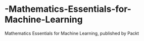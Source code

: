 # -Mathematics-Essentials-for-Machine-Learning
Mathematics Essentials for Machine Learning, published by Packt
